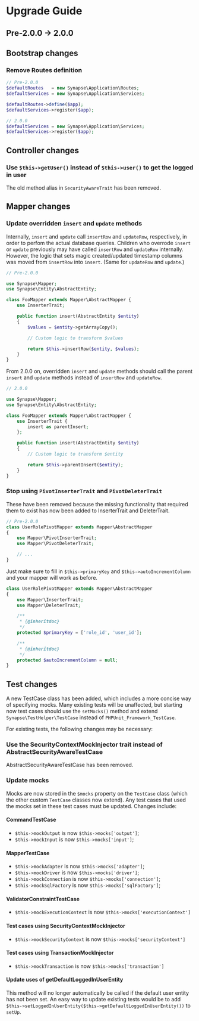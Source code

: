 Upgrade Guide
=============

Pre-2.0.0 -> 2.0.0
------------------

## Bootstrap changes

### Remove Routes definition

```PHP
// Pre-2.0.0
$defaultRoutes   = new Synapse\Application\Routes;
$defaultServices = new Synapse\Application\Services;

$defaultRoutes->define($app);
$defaultServices->register($app);

// 2.0.0
$defaultServices = new Synapse\Application\Services;
$defaultServices->register($app);
```

## Controller changes

### Use `$this->getUser()` instead of `$this->user()` to get the logged in user

The old method alias in `SecurityAwareTrait` has been removed.

## Mapper changes

### Update overridden `insert` and `update` methods

Internally, `insert` and `update` call `insertRow` and `updateRow`, respectively, in order to perfom the actual database queries. Children who overrode `insert` or `update` previously may have called `insertRow` and `updateRow` internally. However, the logic that sets magic created/updated timestamp columns was moved from `insertRow` into `insert`. (Same for `updateRow` and `update`.)

```PHP
// Pre-2.0.0

use Synapse\Mapper;
use Synapse\Entity\AbstractEntity;

class FooMapper extends Mapper\AbstractMapper {
    use InserterTrait;

    public function insert(AbstractEntity $entity)
    {
        $values = $entity->getArrayCopy();

        // Custom logic to transform $values

        return $this->insertRow($entity, $values);
    }
}
```

From 2.0.0 on, overridden `insert` and `update` methods should call the parent `insert` and `update` methods instead of `insertRow` and `updateRow`.

```PHP
// 2.0.0

use Synapse\Mapper;
use Synapse\Entity\AbstractEntity;

class FooMapper extends Mapper\AbstractMapper {
    use InserterTrait {
        insert as parentInsert;
    };

    public function insert(AbstractEntity $entity)
    {
        // Custom logic to transform $entity

        return $this->parentInsert($entity);
    }
}
```

### Stop using `PivotInserterTrait` and `PivotDeleterTrait`

These have been removed because the missing functionality that required them to exist has now been added to InserterTrait and DeleterTrait.

```PHP
// Pre-2.0.0
class UserRolePivotMapper extends Mapper\AbstractMapper
{
    use Mapper\PivotInserterTrait;
    use Mapper\PivotDeleterTrait;

    // ...
}
```

Just make sure to fill in `$this->primaryKey` and `$this->autoIncrementColumn` and your mapper will work as before.

```PHP
class UserRolePivotMapper extends Mapper\AbstractMapper
{
    use Mapper\InserterTrait;
    use Mapper\DeleterTrait;

    /**
     * {@inheritdoc}
     */
    protected $primaryKey = ['role_id', 'user_id'];

    /**
     * {@inheritdoc}
     */
    protected $autoIncrementColumn = null;
}
```

## Test changes

A new TestCase class has been added, which includes a more concise way of
specifying mocks. Many existing tests will be unaffected, but starting now test cases
should use the `setMocks()` method and extend `Synapse\TestHelper\TestCase`
instead of `PHPUnit_Framework_TestCase`.

For existing tests, the following changes may be necessary:

### Use the SecurityContextMockInjector trait instead of AbstractSecurityAwareTestCase

AbstractSecurityAwareTestCase has been removed.

### Update mocks

Mocks are now stored in the `$mocks` property on the `TestCase` class (which the other
custom `TestCase` classes now extend). Any test cases that used the mocks set in these test cases must be updated.
Changes include:

#### CommandTestCase

- `$this->mockOutput` is now `$this->mocks['output']`;
- `$this->mockInput` is now `$this->mocks['input']`;

#### MapperTestCase

- `$this->mockAdapter` is now `$this->mocks['adapter']`;
- `$this->mockDriver` is now `$this->mocks['driver']`;
- `$this->mockConnection` is now `$this->mocks['connection']`;
- `$this->mockSqlFactory` is now `$this->mocks['sqlFactory']`;

#### ValidatorConstraintTestCase

- `$this->mockExecutionContext` is now `$this->mocks['executionContext']`

#### Test cases using SecurityContextMockInjector

- `$this->mockSecurityContext` is now `$this->mocks['securityContext']`

#### Test cases using TransactionMockInjector

- `$this->mockTransaction` is now `$this->mocks['transaction']`

#### Update uses of getDefaultLoggedInUserEntity

This method will no longer automatically be called if the default user entity has
not been set. An easy way to update existing tests would be to add
`$this->setLoggedInUserEntity($this->getDefaultLoggedInUserEntity())` to `setUp`.
